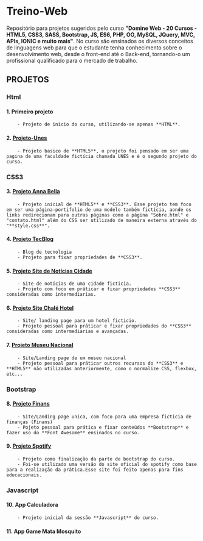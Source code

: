 # Treino-Web
Repositório para projetos sugeridos pelo curso **"Domine Web - 20 Cursos - HTML5, CSS3, SASS, Bootstrap, JS, ES6, PHP, OO, MySQL, JQuery, MVC, APIs, IONIC e muito mais"**.
No curso são ensinados os diversos conceitos de linguagens web para que o estudante tenha conhecimento sobre o desenvolvimento web, desde o front-end até o Back-end, tornando-o um profissional qualificado para o mercado de trabalho.

## PROJETOS
### Html

#### 1. Primeiro projeto
		- Projeto de inicio do curso, utilizando-se apenas **HTML**.
#### 2. [Projeto-Unes](Projeto-UNES)
		- Projeto basico de **HTML5**, o projeto foi pensado em ser uma pagina de uma faculdade fictícia chamada UNES e é o segundo projeto do curso.

### CSS3
#### 3. [Projeto Anna Bella](./Projeto-2-Anna-Bella)
		- Projeto inicial de **HTML5** e **CSS3**. Esse projeto tem foco em ser uma página-portifolio de uma modelo também fictícia, aonde os links redirecionam para outras páginas como a página "Sobre.html" e "contato.html" além do CSS ser utilizado de maneira externa através do "**style.css**".
#### 4. [Projeto TecBlog](Projeto-3-Tecblog)
		- Blog de tecnologia
		- Projeto para fixar propriedades de **CSS3**.
#### 5. [Projeto Site de Notícias Cidade](Projeto-4-Site-de-Notícias-Cidade)
		- Site de notícias de uma cidade ficticia.
		- Projeto com foco em práticar e fixar propriedades **CSS3** consideradas como intermediarias.
#### 6. [Projeto Site Chalé Hotel](Projeto-5-Chale-Hotel)
		- Site/ landing page para um hotel ficticio.
		- Projeto pessoal para práticar e fixar propriedades do **CSS3** consideradas como intermediarias e avançadas.
#### 7. [Projeto Museu Nacional](Projeto-6-Museu-Nacional)
		- Site/Landing page de um museu nacional
		- Projeto pessoal para práticar outros recursos do **CSS3** e **HTML5** não utilizadas anteriormente, como o normalize CSS, flexbox, etc...

### Bootstrap 
#### 8. [Projeto Finans](Projeto-7-Finans)
		- Site/Landing page unica, com foco para uma empresa ficticia de finanças (Finans)
		- Pojeto pessoal para prática e fixar conteúdos **Bootstrap** e fazer uso do **Font Awesome** ensinados no curso.
#### 9. [Projeto Spotify](Projeto-8-Spotify)	
		- Projeto como finalização da parte de bootstrap do curso.
		- Foi-se utilizado uma versão do site oficial do spotify como base para a realização da prática.Esse site foi feito apenas para fins educacionais.

### Javascript
#### 10. App Calculadora
		- Projeto inicial da sessão **Javascript** do curso.
#### 11. App Game Mata Mosquito
